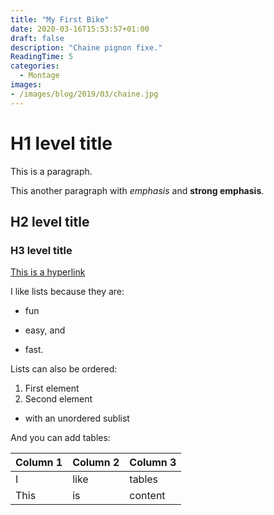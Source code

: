 ```yaml
---
title: "My First Bike"
date: 2020-03-16T15:53:57+01:00
draft: false
description: "Chaine pignon fixe."
ReadingTime: 5
categories:
  - Montage
images:
- /images/blog/2019/03/chaine.jpg
---
```

# H1 level title

This is a paragraph.

This another paragraph with *emphasis* and **strong emphasis**.

## H2 level title
### H3 level title

[This is a hyperlink](http://www.google.com/)

I like lists because they are:

- fun
+ easy, and
* fast.

Lists can also be ordered:

1. First element
2. Second element
  - with an unordered sublist

And you can add tables:

| Column 1 | Column 2 | Column 3 |
| -------- | -------- | -------- |
| I        | like     | tables   |
| This     | is       | content  |
